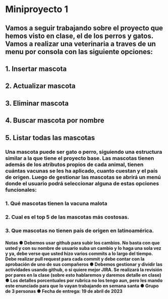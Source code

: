 
<h1>Miniproyecto 1</h1>
<h2>Vamos a seguir trabajando sobre el proyecto que hemos visto en clase, el de los perros y gatos.
Vamos a realizar una veterinaria a traves de un menu por consola con las siguiente opciones:
<h2>1. Insertar mascota</h2>
<h2>2. Actualizar mascota</h2>
<h2>3. Eliminar mascota</h2>
<h2>4. Buscar mascota por nombre</h2>
<h2>5. Listar todas las mascotas</h2>
<h3>Una mascota puede ser gato o perro, siguiendo una estructura similar a la que tiene el proyecto
base. Las mascotas tienen además de los atributos propios de cada animal, tienen cuántas
vacunas se les ha aplicado, cuanto cuestan y el país de origen.
Luego de gestionar las mascotas se abrirá un menú donde el usuario podrá seleccionar alguna
de estas opciones funcionales:</h3>
<h3>1. Qué mascotas tienen la vacuna malota</h3>
<h3>2. Cual es el top 5 de las mascotas más costosas.</h3>
<h3>3. Que mascotas no tienen país de origen en latinoamérica.</h3>
<h4>Notas
● Debemos usar github para subir los cambios. No basta con que usted y con su nombre
de usuario suba un cambio y lo haga una sola vez y ya, debe verse que usted hizo
varios commits a lo largo del tiempo. Debe realizar pull request para cada commit y
debe contar con la aprobación de uno de sus compañeros
● Debemos gestionar y dividir las actividades usando github, o si quiere mejor JIRA.
Se realizará la revisión por pares en la clase (sobre esto hablaremos y daremos detalle
en clase)
● Los detalles porcentuales por rubrica no los tengo aun, pero les mando este enunciado
para que lo vayan trabajando en semana santa
● Grupo de 3 personas
● Fecha de entrega: 19 de abril de 2023</h4>
